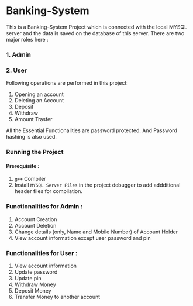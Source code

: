 # Banking-System
This is a Banking-System Project which is connected with the local MYSQL server and the data is saved on the database of this server.  There are two major roles here :
### 1. Admin
### 2. User

Following operations are performed in this project:
1. Opening an account
2. Deleting an Account
3. Deposit
4. Withdraw
5. Amount Trasfer

All the Essential Functionalities are password protected. And Password hashing is also used.



### Running the Project
#### Prerequisite :
1. `g++` Compiler
2. Install `MYSQL Server Files` in the project debugger to add addditional header files for compilation.

### Functionalities for Admin :
1. Account Creation
2. Account Deletion
3. Change details (only, Name and Mobile Number) of Account Holder
4. View account information except user password and pin

### Functionalities for User :
1. View account information
2. Update password
3. Update pin
4. Withdraw Money
5. Deposit Money
6. Transfer Money to another account
